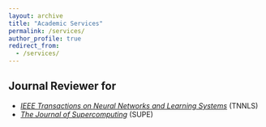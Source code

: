 ```yaml
---
layout: archive
title: "Academic Services"
permalink: /services/
author_profile: true
redirect_from: 
  - /services/
---
```



## Journal Reviewer for

* [*IEEE Transactions on Neural Networks and Learning Systems*]("https://ieeexplore.ieee.org/xpl/RecentIssue.jsp?punumber=5962385") (TNNLS)
* [*The Journal of Supercomputing*]("https://www.springer.com/journal/11227") (SUPE)


<div style='display: none'>
## Conference Reviewer for



</div>


